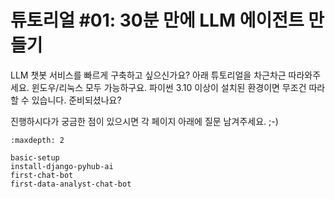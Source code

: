 # 튜토리얼 #01: 30분 만에 LLM 에이전트 만들기

LLM 챗봇 서비스를 빠르게 구축하고 싶으신가요? 아래 튜토리얼을 차근차근 따라와주세요.
윈도우/리눅스 모두 가능하구요. 파이썬 3.10 이상이 설치된 환경이면 무조건 따라할 수 있습니다.
준비되셨나요?

진행하시다가 궁금한 점이 있으시면 각 페이지 아래에 질문 남겨주세요. ;-)

```{toctree}
:maxdepth: 2

basic-setup
install-django-pyhub-ai
first-chat-bot
first-data-analyst-chat-bot
```
